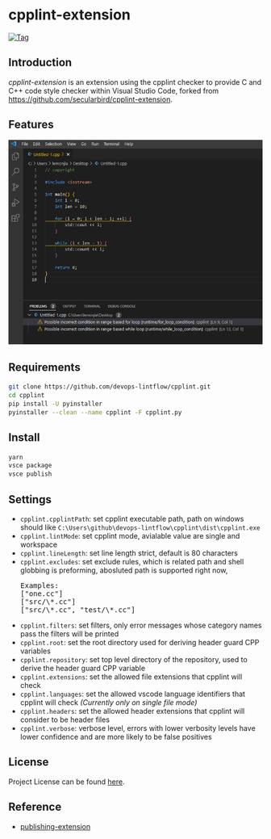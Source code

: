 # cpplint-extension

[![Tag](https://img.shields.io/github/tag/devops-lintflow/cpplint-extension.svg?color=brightgreen)](https://github.com/devops-lintflow/cpplint-extension/tags)



## Introduction

*cpplint-extension* is an extension using the cpplint checker to provide C and C++ code style checker within
Visual Studio Code, forked from https://github.com/secularbird/cpplint-extension.



## Features

![feature](feature.png)



## Requirements

```bash
git clone https://github.com/devops-lintflow/cpplint.git
cd cpplint
pip install -U pyinstaller
pyinstaller --clean --name cpplint -F cpplint.py
```



## Install

```bash
yarn
vsce package
vsce publish
```



## Settings

* `cpplint.cpplintPath`: set cpplint executable path, path on windows should like `C:\Users\github\devops-lintflow\cpplint\dist\cpplint.exe`
* `cpplint.lintMode`: set cpplint mode, avialable value are single and workspace
* `cpplint.lineLength`: set line length strict, default is 80 characters
* `cpplint.excludes`: set exclude rules, which is related path and shell globbing is preforming, abosluted path is supported right now,
  <pre>Examples:
  ["one.cc"]
  ["src/\*.cc"]
  ["src/\*.cc", "test/\*.cc"]</pre>
* `cpplint.filters`: set filters, only error messages whose category names pass the filters will be printed
* `cpplint.root`: set the root directory used for deriving header guard CPP variables
* `cpplint.repository`: set top level directory of the repository, used to derive the header guard CPP variable
* `cpplint.extensions`: set the allowed file extensions that cpplint will check
* `cpplint.languages`: set the allowed vscode language identifiers that cpplint will check *(Currently only on single file mode)*
* `cpplint.headers`: set the allowed header extensions that cpplint will consider to be header files
* `cpplint.verbose`: verbose level, errors with lower verbosity levels have lower confidence and are more likely to be false positives



## License

Project License can be found [here](LICENSE).



## Reference

- [publishing-extension](https://code.visualstudio.com/api/working-with-extensions/publishing-extension)
